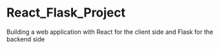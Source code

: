 # React_Flask_Project
 Building a web application with React for the client side and Flask for the backend side
